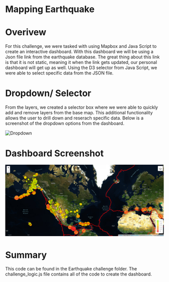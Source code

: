 # Mapping Earthquake

# Overivew 

For this challenge, we were tasked with using Mapbox and Java Script to create an interactive dashboard. With this dashboard we will be using a Json file link from the earthquake database. The great thing about this link is that it is not static, meaning it when the link gets updated, our personal dashboard will get up as well. Using the D3 selector from Java Script, we were able to select specific data from the JSON file.

# Dropdown/ Selector 

From the layers, we created a selector box where we were able to quickly add and remove layers from the base map. This additional functionality allows the user to drill down and reserach specific data. Below is a screenshot of the dropdown options from the dashboard.

![Dropdown]()

# Dashboard Screenshot 

![Dashboard](https://github.com/mccoycory/Mapping-Earthquake/blob/main/Earthquake_Challenge/Map%20Screenshot.png)


# Summary 

This code can be found in the Earthquake challenge folder. The challenge_logic.js file contains all of the code to create the dashboard. 



